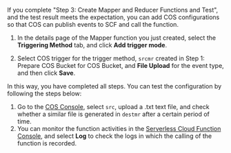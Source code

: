 If you complete "Step 3: Create Mapper and Reducer Functions and Test", and the test result meets the expectation, you can add COS configurations so that COS can publish events to SCF and call the function.

1) In the details page of the Mapper function you just created, select the **Triggering Method** tab, and click **Add trigger mode**.

2) Select COS trigger for the trigger method, `srcmr` created in Step 1: Prepare COS Bucket for COS Bucket, and **File Upload** for the event type, and then click **Save**.


In this way, you have completed all steps. You can test the configuration by following the steps below:

1. Go to the [COS Console](https://console.cloud.tencent.com/cos5/index), select `src`, upload a .txt text file, and check whether a similar file is generated in `destmr` after a certain period of time.
2. You can monitor the function activities in the [Serverless Cloud Function Console](https://console.cloud.tencent.com/scf), and select **Log** to check the logs in which the calling of the function is recorded.

